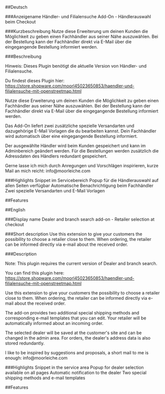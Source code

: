 ##Deutsch

###Anzeigename
Händler- und Filialensuche Add-On - Händlerauswahl beim Checkout

###Kurzbeschreibung
Nutze diese Erweiterung um deinen Kunden die Möglichkeit zu geben einen Fachhändler aus seiner Nähe auszuwählen. Bei der Bestellung kann der Fachhändler direkt via E-Mail über die eingegangende Bestellung informiert werden.

###Beschreibung
<p>Hinweis: Dieses Plugin benötigt die aktuelle Version von Händler- und Filialensuche.</p>

<p>Du findest dieses Plugin hier: <a href="https://store.shopware.com/moorl45023650853/haendler-und-filialensuche-mit-openstreetmap.html">https://store.shopware.com/moorl45023650853/haendler-und-filialensuche-mit-openstreetmap.html</a></p>

<p>Nutze diese Erweiterung um deinen Kunden die Möglichkeit zu geben einen Fachhändler aus seiner Nähe auszuwählen. Bei der Bestellung kann der Fachhändler direkt via E-Mail über die eingegangende Bestellung informiert werden.</p>

<p>Das Add-On liefert zwei zusätzliche spezielle Versandarten und dazugehörige E-Mail Vorlagen die du bearbeiten kannst. Dein Fachhändler wird automatisch über eine eingegangende Bestellung informiert.</p>

<p>Der ausgewählte Händler wird beim Kunden gespeichert und kann im Adminbereich geändert werden. Für die Bestellungen werden zusätzlich die Adressdaten des Händlers redundant gespeichert.</p>

<p>Gerne lasse ich mich durch Anregungen und Vorschlägen inspirieren, kurze Mail an mich reicht: info@moorleiche.com</p>

###Highlights
Snippet im Servicebereich
Popup für die Händlerauswahl auf allen Seiten verfügbar
Automatische Benachrichtigung beim Fachhändler
Zwei spezielle Versandarten und E-Mail Vorlagen

##Features

##English

###Display name
Dealer and branch search add-on - Retailer selection at checkout

###Short description
Use this extension to give your customers the possibility to choose a retailer close to them. When ordering, the retailer can be informed directly via e-mail about the received order.

###Description
<p>Note: This plugin requires the current version of Dealer and branch search.</p>

<p>You can find this plugin here: <a href="https://store.shopware.com/moorl45023650853/haendler-und-filialensuche-mit-openstreetmap.html">https://store.shopware.com/moorl45023650853/haendler-und-filialensuche-mit-openstreetmap.html</a></p>

<p>Use this extension to give your customers the possibility to choose a retailer close to them. When ordering, the retailer can be informed directly via e-mail about the received order.</p>

<p>The add-on provides two additional special shipping methods and corresponding e-mail templates that you can edit. Your retailer will be automatically informed about an incoming order.</p>

<p>The selected dealer will be saved at the customer's site and can be changed in the admin area. For orders, the dealer's address data is also stored redundantly.</p>

<p>I like to be inspired by suggestions and proposals, a short mail to me is enough: info@moorleiche.com</p>

###Highlights
Snippet in the service area
Popup for dealer selection available on all pages
Automatic notification to the dealer
Two special shipping methods and e-mail templates

##Features

